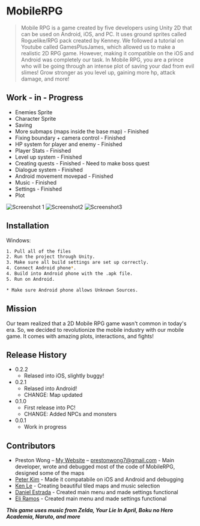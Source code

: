 # MobileRPG
> Mobile RPG is a game created by five developers using Unity 2D that can be used on Android, iOS, and PC. It uses ground sprites called Roguelike/RPG pack created by Kenney. We followed a tutorial on Youtube called GamesPlusJames, which allowed us to make a realistic 2D RPG game. However, making it compatible on the iOS and Android was completely our task. In Mobile RPG, you are a prince who will be going through an intense plot of saving your dad from evil slimes! Grow stronger as you level up, gaining more hp, attack damage, and more! 


## Work - in - Progress
- Enemies Sprite
- Character Sprite
- Saving
- More submaps (maps inside the base map) - Finished
- Fixing boundary + camera control - Finished
- HP system for player and enemy - Finished
- Player Stats - Finished
- Level up system - Finished
- Creating quests - Finished - Need to make boss quest
- Dialogue system - Finished
- Android movement movepad - Finished
- Music - Finished
- Settings - Finished
- Plot

![Screenshot 1](https://user-images.githubusercontent.com/30359951/40204295-e2ac9894-59dc-11e8-9954-82e8d3864504.png)
![Screenshot2](https://user-images.githubusercontent.com/30359951/40204373-28400daa-59dd-11e8-82e2-aee75cd90aff.png)
![Screenshot3](https://user-images.githubusercontent.com/30359951/40222572-cd4c158a-5a34-11e8-93e2-b317dfbec904.png)

## Installation

Windows:

```sh
1. Pull all of the files
2. Run the project through Unity.
3. Make sure all build settings are set up correctly.
4. Connect Android phone*.
4. Build into Android phone with the .apk file.
5. Run on Android.

* Make sure Android phone allows Unknown Sources.
```

## Mission

Our team realized that a 2D Mobile RPG game wasn't common in today's era. So, we decided to revolutionize the mobile industry with our mobile game. It comes with amazing plots, interactions, and fights!


## Release History
* 0.2.2
    * Relased into iOS, slightly buggy!
* 0.2.1
    * Relased into Android!
    * CHANGE: Map updated
* 0.1.0
    * First release into PC!
    * CHANGE: Added NPCs and monsters
* 0.0.1
    * Work in progress

## Contributors

- Preston Wong – [My Website](https://prestonwong7.github.io) – prestonwong7@gmail.com - Main developer, wrote and debugged most of the code of MobileRPG, designed some of the maps
- [Peter Kim](https://github.com/peterkim0226) - Made it compatabile on iOS and Android and debugging
- [Ken Le](https://github.com/kenle123) - Creating beautiful tiled maps and music selection
- [Daniel Estrada](https://github.com/DanielEstrada1) - Created main menu and made settings functional
- [Eli Ramos](https://github.com/elijahramos) - Created main menu and made settings functional 

***This game uses music from Zelda, Your Lie In April, Boku no Hero Academia, Naruto, and more***


